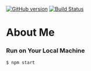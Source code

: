 [![GitHub version](https://badge.fury.io/gh/arvarghese%2Fabout.svg)](https://badge.fury.io/gh/arvarghese%2Fabout)
[![Build Status](https://travis-ci.org/arvarghese/about.svg?branch=master)](https://travis-ci.org/arvarghese/about) 

# About Me

### Run on Your Local Machine
```bash
$ npm start
```  